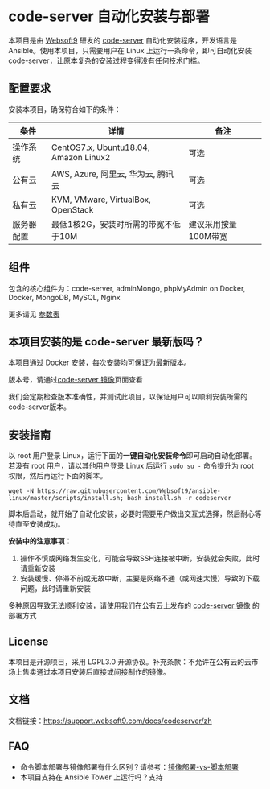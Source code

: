 # code-server 自动化安装与部署

本项目是由 [Websoft9](https://www.websoft9.com) 研发的 [code-server](https://github.com/cdr/code-server) 自动化安装程序，开发语言是 Ansible。使用本项目，只需要用户在 Linux 上运行一条命令，即可自动化安装 code-server，让原本复杂的安装过程变得没有任何技术门槛。  

## 配置要求

安装本项目，确保符合如下的条件：

| 条件       | 详情       | 备注  |
| ------------ | ------------ | ----- |
| 操作系统       | CentOS7.x, Ubuntu18.04, Amazon Linux2       |  可选  |
| 公有云| AWS, Azure, 阿里云, 华为云, 腾讯云 | 可选 |
| 私有云|  KVM, VMware, VirtualBox, OpenStack | 可选 |
| 服务器配置 | 最低1核2G，安装时所需的带宽不低于10M |  建议采用按量100M带宽 |

## 组件

包含的核心组件为：code-server, adminMongo, phpMyAdmin on Docker, Docker, MongoDB, MySQL, Nginx

更多请见 [参数表](/docs/zh/stack-components.md)

## 本项目安装的是 code-server 最新版吗？

本项目通过 Docker 安装，每次安装均可保证为最新版本。  

版本号，请通过[code-server 镜像](https://hub.docker.com/r/linuxserver/code-server/tags)页面查看  

我们会定期检查版本准确性，并测试此项目，以保证用户可以顺利安装所需的code-server版本。  

## 安装指南

以 root 用户登录 Linux，运行下面的**一键自动化安装命令**即可启动自动化部署。若没有 root 用户，请以其他用户登录 Linux 后运行 `sudo su -` 命令提升为 root 权限，然后再运行下面的脚本。

```
wget -N https://raw.githubusercontent.com/Websoft9/ansible-linux/master/scripts/install.sh; bash install.sh -r codeserver
```

脚本后启动，就开始了自动化安装，必要时需要用户做出交互式选择，然后耐心等待直至安装成功。

**安装中的注意事项：**  

1. 操作不慎或网络发生变化，可能会导致SSH连接被中断，安装就会失败，此时请重新安装
2. 安装缓慢、停滞不前或无故中断，主要是网络不通（或网速太慢）导致的下载问题，此时请重新安装

多种原因导致无法顺利安装，请使用我们在公有云上发布的 [code-server 镜像](https://apps.websoft9.com/codeserver) 的部署方式

## License

本项目是开源项目，采用 LGPL3.0 开源协议。补充条款：不允许在公有云的云市场上售卖通过本项目安装后直接或间接制作的镜像。

## 文档

文档链接：https://support.websoft9.com/docs/codeserver/zh

## FAQ

- 命令脚本部署与镜像部署有什么区别？请参考：[镜像部署-vs-脚本部署](https://support.websoft9.com/docs/faq/zh/bz-product.html#镜像部署-vs-脚本部署)
- 本项目支持在 Ansible Tower 上运行吗？支持